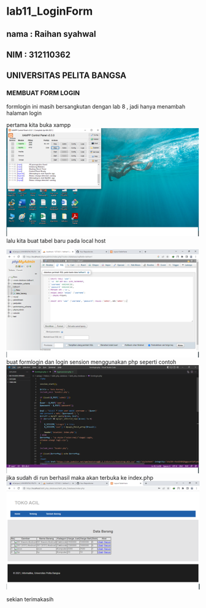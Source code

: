 # lab11_LoginForm
## nama : Raihan syahwal
## NIM  : 312110362
## UNIVERSITAS PELITA BANGSA

### MEMBUAT FORM LOGIN 
formlogin ini masih bersangkutan dengan lab 8 , jadi hanya menambah halaman login </p>
pertama kita buka xampp
![gambar 1](ss/gambar%201.png)
lalu kita buat tabel baru pada local host</p>
![gambar 2](ss/gambar2.png)
buat formlogin dan login sension menggunakan php seperti contoh 
![gambar 3](ss/gambar%204.png)
jika sudah di run berhasil maka akan terbuka ke index.php
![gambar 4](ss/gambar3.png)

sekian terimakasih